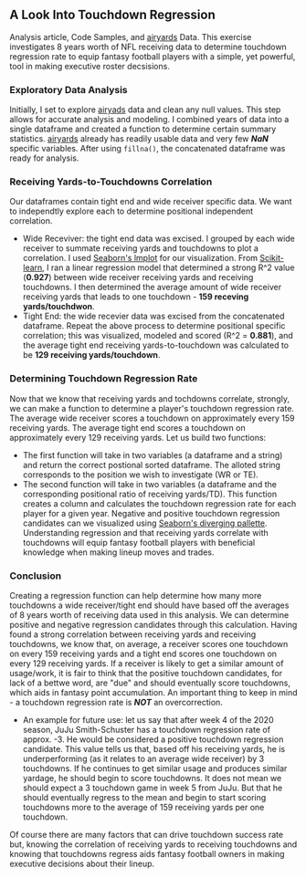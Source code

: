 ## A Look Into Touchdown Regression
Analysis article, Code Samples, and [airyards](https://airyards.com/) Data. This exercise investigates 8 years worth of NFL receiving data to determine touchdown regression rate to equip fantasy football players with a simple, yet powerful, tool in making executive roster decsisions.


### Exploratory Data Analysis
Initially, I set to explore [airyads](https://airyards.com/) data and clean any null values. This step allows for accurate analysis and modeling. I combined years of data into a single dataframe and created a function to determine certain summary statistics. [airyards](https://airyards.com/) already has readily usable data and very few ***NaN*** specific variables. After using `fillna()`, the concatenated dataframe was ready for analysis.


### Receiving Yards-to-Touchdowns Correlation
Our dataframes contain tight end and wide receiver specific data. We want to independtly explore each to determine positional independent correlation.
+ Wide Receviver: the tight end data was excised. I grouped by each wide receiver to summate receiving yards and touchdowns to plot a correlation. I used [Seaborn's lmplot](https://seaborn.pydata.org/generated/seaborn.lmplot.html) for our visualization. From [Scikit-learn](https://scikit-learn.org/stable/modules/generated/sklearn.linear_model.LinearRegression.html), I ran a linear regression model that determined a strong R^2 value (**0.927**) between wide receiver receiving yards and receiving touchdowns. I then determined the average amount of wide receiver receiving yards that leads to one touchdown - **159 receving yards/touchdwon**.
+ Tight End: the wide recevier data was excised from the concatenated dataframe. Repeat the above process to determine positional specific correlation; this was visualized, modeled and scored (R^2 = **0.881**), and the average tight end receiving yards-to-touchdown was calculated to be **129 receiving yards/touchdown**.


### Determining Touchdown Regression Rate
Now that we know that receiving yards and tochdowns correlate, strongly, we can make a function to determine a player's touchdown regression rate. The average wide receiver scores a touchdown on approximately every 159 receiving yards. The average tight end scores a touchdown on approximately every 129 receiving yards. Let us build two functions:
+ The first function will take in two variables (a dataframe and a string) and return the correct postional sorted dataframe. The alloted string corresponds to the position we wish to investigate (WR or TE).
+ The second function will take in two variables (a dataframe and the corresponding positional ratio of receiving yards/TD). This function creates a column and calculates the touchdown regression rate for each player for a given year.
Negative and positive touchdown regression candidates can we visualized using [Seaborn's diverging pallette](https://seaborn.pydata.org/generated/seaborn.diverging_palette.html). Understanding regression and that receiving yards correlate with touchdowns will equip fantasy football players with beneficial knowledge when making lineup moves and trades.

### Conclusion
Creating a regression function can help determine how many more touchdowns a wide receiver/tight end should have based off the averages of 8 years worth of receiving data used in this analysis. We can determine positive and negative regression candidates through this calculation. Having found a strong correlation between receiving yards and receiving touchdowns, we know that, on average, a receiver scores one touchdown on every 159 receiving yards and a tight end scores one touchdown on every 129 receiving yards. If a receiver is likely to get a similar amount of usage/work, it is fair to think that the positive touchdown candidates, for lack of a bettwe word, are "due" and should eventually score touchdowns, which aids in fantasy point accumulation. An important thing to keep in mind - a touchdown regression rate is ***NOT*** an overcorrection.

+ An example for future use: let us say that after week 4 of the 2020 season, JuJu Smith-Schuster has a touchdown regression rate of approx. -3. He would be considered a positive touchdown regression candidate. This value tells us that, based off his receiving yards, he is underperforming (as it relates to an average wide receiver) by 3 touchdowns. If he continues to get similar usage and produces similar yardage, he should begin to score touchdowns. It does not mean we should expect a 3 touchdown game in week 5 from JuJu. But that he should eventually regress to the mean and begin to start scoring touchdowns more to the average of 159 receiving yards per one touchdown.

Of course there are many factors that can drive touchdown success rate but, knowing the correlation of receiving yards to receiving touchdowns and knowing that touchdowns regress aids fantasy football owners in making executive decisions about their lineup.
